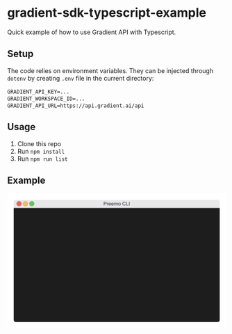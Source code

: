 # gradient-sdk-typescript-example

Quick example of how to use Gradient API with Typescript.

## Setup

The code relies on environment variables. They can be injected through `dotenv` by creating `.env` file in the current directory:

```
GRADIENT_API_KEY=...
GRADIENT_WORKSPACE_ID=...
GRADIENT_API_URL=https://api.gradient.ai/api
```

## Usage

1. Clone this repo
2. Run `npm install`
3. Run `npm run list`

## Example

![Alt Text](example.gif)


